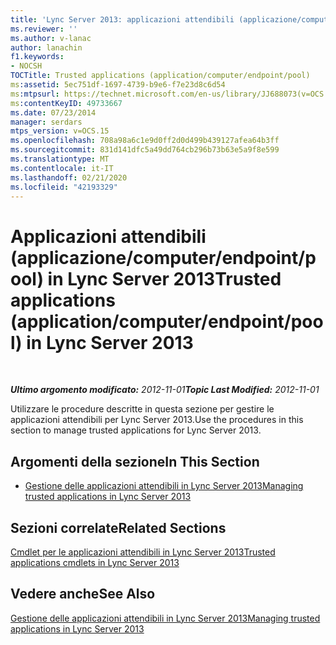 ```yaml
---
title: 'Lync Server 2013: applicazioni attendibili (applicazione/computer/endpoint/pool)'
ms.reviewer: ''
ms.author: v-lanac
author: lanachin
f1.keywords:
- NOCSH
TOCTitle: Trusted applications (application/computer/endpoint/pool)
ms:assetid: 5ec751df-1697-4739-b9e6-f7e23d8c6d54
ms:mtpsurl: https://technet.microsoft.com/en-us/library/JJ688073(v=OCS.15)
ms:contentKeyID: 49733667
ms.date: 07/23/2014
manager: serdars
mtps_version: v=OCS.15
ms.openlocfilehash: 708a98a6c1e9d0ff2d0d499b439127afea64b3ff
ms.sourcegitcommit: 831d141dfc5a49dd764cb296b73b63e5a9f8e599
ms.translationtype: MT
ms.contentlocale: it-IT
ms.lasthandoff: 02/21/2020
ms.locfileid: "42193329"
---
```

<div data-xmlns="http://www.w3.org/1999/xhtml">

<div class="topic" data-xmlns="http://www.w3.org/1999/xhtml" data-msxsl="urn:schemas-microsoft-com:xslt" data-cs="https://msdn.microsoft.com/">

<div data-asp="https://msdn2.microsoft.com/asp">

# <a name="trusted-applications-applicationcomputerendpointpool-in-lync-server-2013"></a><span data-ttu-id="174b8-102">Applicazioni attendibili (applicazione/computer/endpoint/pool) in Lync Server 2013</span><span class="sxs-lookup"><span data-stu-id="174b8-102">Trusted applications (application/computer/endpoint/pool) in Lync Server 2013</span></span>

</div>

<div id="mainSection">

<div id="mainBody">

<span> </span>

<span data-ttu-id="174b8-103">_**Ultimo argomento modificato:** 2012-11-01_</span><span class="sxs-lookup"><span data-stu-id="174b8-103">_**Topic Last Modified:** 2012-11-01_</span></span>

<span data-ttu-id="174b8-104">Utilizzare le procedure descritte in questa sezione per gestire le applicazioni attendibili per Lync Server 2013.</span><span class="sxs-lookup"><span data-stu-id="174b8-104">Use the procedures in this section to manage trusted applications for Lync Server 2013.</span></span>

<div>

## <a name="in-this-section"></a><span data-ttu-id="174b8-105">Argomenti della sezione</span><span class="sxs-lookup"><span data-stu-id="174b8-105">In This Section</span></span>

  - [<span data-ttu-id="174b8-106">Gestione delle applicazioni attendibili in Lync Server 2013</span><span class="sxs-lookup"><span data-stu-id="174b8-106">Managing trusted applications in Lync Server 2013</span></span>](lync-server-2013-managing-trusted-applications.md)

</div>

<div>

## <a name="related-sections"></a><span data-ttu-id="174b8-107">Sezioni correlate</span><span class="sxs-lookup"><span data-stu-id="174b8-107">Related Sections</span></span>

[<span data-ttu-id="174b8-108">Cmdlet per le applicazioni attendibili in Lync Server 2013</span><span class="sxs-lookup"><span data-stu-id="174b8-108">Trusted applications cmdlets in Lync Server 2013</span></span>](https://docs.microsoft.com/powershell/module/skype/?view=skype-ps)

</div>

<div>

## <a name="see-also"></a><span data-ttu-id="174b8-109">Vedere anche</span><span class="sxs-lookup"><span data-stu-id="174b8-109">See Also</span></span>


[<span data-ttu-id="174b8-110">Gestione delle applicazioni attendibili in Lync Server 2013</span><span class="sxs-lookup"><span data-stu-id="174b8-110">Managing trusted applications in Lync Server 2013</span></span>](lync-server-2013-managing-trusted-applications.md)  
  

</div>

</div>

<span> </span>

</div>

</div>

</div>

